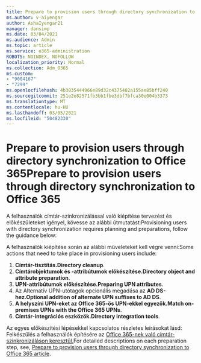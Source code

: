 ```yaml
---
title: Prepare to provision users through directory synchronization to Office 365
ms.author: v-aiyengar
author: AshaIyengar21
manager: dansimp
ms.date: 03/04/2021
ms.audience: Admin
ms.topic: article
ms.service: o365-administration
ROBOTS: NOINDEX, NOFOLLOW
localization_priority: Normal
ms.collection: Adm_O365
ms.custom:
- "9004167"
- "7299"
ms.openlocfilehash: 4b3035444966e89d32c4375482a155ae85bff240
ms.sourcegitcommit: 251e2e82571fb3bb1fbe3dbf7bfca30e004b3373
ms.translationtype: MT
ms.contentlocale: hu-HU
ms.lasthandoff: 03/05/2021
ms.locfileid: "50482330"
---
```

# <a name="prepare-to-provision-users-through-directory-synchronization-to-office-365"></a><span data-ttu-id="303ed-102">Prepare to provision users through directory synchronization to Office 365</span><span class="sxs-lookup"><span data-stu-id="303ed-102">Prepare to provision users through directory synchronization to Office 365</span></span>

<span data-ttu-id="303ed-103">A felhasználók címtár-szinkronizálással való kiépítése tervezést és előkészületeket igényel, kövesse az alábbi útmutatást:</span><span class="sxs-lookup"><span data-stu-id="303ed-103">Provisioning users with directory synchronization requires planning and preparations, follow the guidance below:</span></span>

<span data-ttu-id="303ed-104">A felhasználók kiépítése során az alábbi műveleteket kell végre venni:</span><span class="sxs-lookup"><span data-stu-id="303ed-104">Some actions that need to take place in provisioning users include:</span></span>
1. <span data-ttu-id="303ed-105">**Címtár-tisztítás.**</span><span class="sxs-lookup"><span data-stu-id="303ed-105">**Directory cleanup**.</span></span>
1. <span data-ttu-id="303ed-106">**Címtárobjektumok és -attribútumok előkészítése.**</span><span class="sxs-lookup"><span data-stu-id="303ed-106">**Directory object and attribute preparation**.</span></span>
1. <span data-ttu-id="303ed-107">**UPN-attribútumok előkészítése.**</span><span class="sxs-lookup"><span data-stu-id="303ed-107">**Preparing UPN attributes**.</span></span>
1. <span data-ttu-id="303ed-108">Az Alternatív UPN-utótagok opcionális megadása az **AD DS-hez.**</span><span class="sxs-lookup"><span data-stu-id="303ed-108">**Optional addition of alternate UPN suffixes to AD DS**.</span></span>
1. <span data-ttu-id="303ed-109">**A helyszíni UPN-eket az Office 365-ös UPN-ekkel egyezők.**</span><span class="sxs-lookup"><span data-stu-id="303ed-109">**Match on-premises UPNs with the Office 365 UPNs**.</span></span>
1. <span data-ttu-id="303ed-110">**Címtár-integrációs eszközök.**</span><span class="sxs-lookup"><span data-stu-id="303ed-110">**Directory integration tools**.</span></span>

<span data-ttu-id="303ed-111">Az egyes előkészítési lépésekkel kapcsolatos részletes leírásokat lásd: Felkészülés a felhasználók építésére az [Office 365-nek való címtár-szinkronizáláson keresztül.](https://aka.ms/office365assistantprovisionuserstooffice365)</span><span class="sxs-lookup"><span data-stu-id="303ed-111">For detailed descriptions on each preparation step, see, [Prepare to provision users through directory synchronization to Office 365 article](https://aka.ms/office365assistantprovisionuserstooffice365).</span></span>
